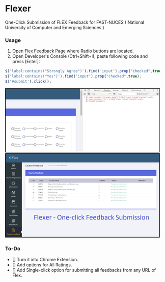 # Flexer
One-Click Submission of FLEX Feedback for FAST-NUCES ( National University of Computer and Emerging Sciences )

### Usage
1) Open [Flex Feedback Page](http://flexstudent.nu.edu.pk/Student/CourseFeedback) where Radio buttons are located.
2) Open Developer's Console (Ctrl+Shift+I), paste following code and press [Enter]:
```javascript
$('label:contains("Strongly Agree")').find('input').prop("checked",true);
$('label:contains("Yes")').find('input').prop("checked",true);
$('#submit').click();
```
![Image How To Use](howtouse.png)
![Image of Flexer](flexer.png)


### To-Do
- [] Turn it into Chrome Extension. 
- [] Add options for All Ratings. 
- [] Add Single-click option for submitting all feedbacks from any URL of Flex.
